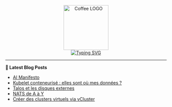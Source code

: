 <p align="center">
    <img src="https://avatars.githubusercontent.com/u/168379399" width="140px" alt="Coffee LOGO"/>
    <br>
    <a href="https://une-tasse-de.cafe"><img src="https://readme-typing-svg.herokuapp.com?font=Fira+Code&pause=1000&color=4c4131&background=FFFFFF00&center=true&vCenter=true&width=435&lines=Une-tasse-de.cafe;Need%2Fa%2FKawa?;Coffee-Blogger" alt="Typing SVG" /></a>
</p>

 -------

**📝 Latest Blog Posts**

<!-- BLOG-POST-LIST:START -->
- [AI Manifesto](https://une-tasse-de.cafe/ai/)
- [Kubelet conteneurisé : elles sont où mes données ?](https://une-tasse-de.cafe/expresso/kubelet-mount/)
- [Talos et les disques externes](https://une-tasse-de.cafe/expresso/local-pv/)
- [NATS de A à Y](https://une-tasse-de.cafe/blog/nats/)
- [Créer des clusters virtuels via vCluster](https://une-tasse-de.cafe/expresso/vcluster/)
<!-- BLOG-POST-LIST:END -->
